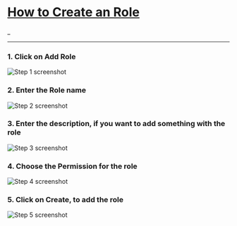 # [How to Create an Role](https://app.tango.us/app/workflow/db11dd7b-5671-43ec-a28a-9a60e58453a2?utm_source=markdown&utm_medium=markdown&utm_campaign=workflow%20export%20links)

_

***





### 1. Click on Add Role
![Step 1 screenshot](https://images.tango.us/workflows/db11dd7b-5671-43ec-a28a-9a60e58453a2/steps/fd51318f-abb9-40ef-9cbc-9b0673ad007f/04e9d60c-0e2f-46ce-9d55-d1f75dff312c.png?crop=focalpoint&fit=crop&fp-x=0.5000&fp-y=0.5000&w=1200&border=2%2CF4F2F7&border-radius=8%2C8%2C8%2C8&border-radius-inner=8%2C8%2C8%2C8&blend-align=bottom&blend-mode=normal&blend-x=0&blend-w=1200&blend64=aHR0cHM6Ly9pbWFnZXMudGFuZ28udXMvc3RhdGljL21hZGUtd2l0aC10YW5nby13YXRlcm1hcmstdjIucG5n&mark-x=755&mark-y=283&m64=aHR0cHM6Ly9pbWFnZXMudGFuZ28udXMvc3RhdGljL2JsYW5rLnBuZz9tYXNrPWNvcm5lcnMmYm9yZGVyPTMlMkNGRjc0NDImdz0zNTgmaD0xMzQmZml0PWNyb3AmY29ybmVyLXJhZGl1cz0xMA%3D%3D)


### 2. Enter the Role name
![Step 2 screenshot](https://images.tango.us/workflows/db11dd7b-5671-43ec-a28a-9a60e58453a2/steps/bc7b4f98-efb5-4b02-b71c-98b179b9c981/2c11e14a-9827-4dc9-b659-fb1eb5be1912.png?crop=focalpoint&fit=crop&fp-x=0.4650&fp-y=0.2269&fp-z=1.2730&w=1200&border=2%2CF4F2F7&border-radius=8%2C8%2C8%2C8&border-radius-inner=8%2C8%2C8%2C8&blend-align=bottom&blend-mode=normal&blend-x=0&blend-w=1200&blend64=aHR0cHM6Ly9pbWFnZXMudGFuZ28udXMvc3RhdGljL21hZGUtd2l0aC10YW5nby13YXRlcm1hcmstdjIucG5n&mark-x=217&mark-y=356&m64=aHR0cHM6Ly9pbWFnZXMudGFuZ28udXMvc3RhdGljL2JsYW5rLnBuZz9tYXNrPWNvcm5lcnMmYm9yZGVyPTQlMkNGRjc0NDImdz03NjYmaD0xNzgmZml0PWNyb3AmY29ybmVyLXJhZGl1cz0xMA%3D%3D)


### 3. Enter the description, if you want to add something with the role
![Step 3 screenshot](https://images.tango.us/workflows/db11dd7b-5671-43ec-a28a-9a60e58453a2/steps/c75a5139-1d9e-4468-8b3d-1c781e35d70c/1dfb2b86-a2eb-446d-a35f-c742d04d6042.png?crop=focalpoint&fit=crop&fp-x=0.5000&fp-y=0.5000&w=1200&border=2%2CF4F2F7&border-radius=8%2C8%2C8%2C8&border-radius-inner=8%2C8%2C8%2C8&blend-align=bottom&blend-mode=normal&blend-x=0&blend-w=1200&blend64=aHR0cHM6Ly9pbWFnZXMudGFuZ28udXMvc3RhdGljL21hZGUtd2l0aC10YW5nby13YXRlcm1hcmstdjIucG5n&mark-x=257&mark-y=509&m64=aHR0cHM6Ly9pbWFnZXMudGFuZ28udXMvc3RhdGljL2JsYW5rLnBuZz9tYXNrPWNvcm5lcnMmYm9yZGVyPTMlMkNGRjc0NDImdz02MDEmaD0zNDEmZml0PWNyb3AmY29ybmVyLXJhZGl1cz0xMA%3D%3D)


### 4. Choose the Permission for the role
![Step 4 screenshot](https://images.tango.us/workflows/db11dd7b-5671-43ec-a28a-9a60e58453a2/steps/a052859b-ab90-4d30-8962-6428df945639/47c68ebc-08e0-42dd-bbf7-ab31a21d1536.png?crop=focalpoint&fit=crop&fp-x=0.5000&fp-y=0.5000&w=1200&border=2%2CF4F2F7&border-radius=8%2C8%2C8%2C8&border-radius-inner=8%2C8%2C8%2C8&blend-align=bottom&blend-mode=normal&blend-x=0&blend-w=1200&blend64=aHR0cHM6Ly9pbWFnZXMudGFuZ28udXMvc3RhdGljL21hZGUtd2l0aC10YW5nby13YXRlcm1hcmstdjIucG5n&mark-x=257&mark-y=1035&m64=aHR0cHM6Ly9pbWFnZXMudGFuZ28udXMvc3RhdGljL2JsYW5rLnBuZz9tYXNrPWNvcm5lcnMmYm9yZGVyPTMlMkNGRjc0NDImdz02NyZoPTY3JmZpdD1jcm9wJmNvcm5lci1yYWRpdXM9MTA%3D)


### 5. Click on Create, to add the role
![Step 5 screenshot](https://images.tango.us/workflows/db11dd7b-5671-43ec-a28a-9a60e58453a2/steps/7ac68d50-da60-4423-9422-680018ef02d9/97f4efed-ff86-42bb-949e-8a4173c3686b.png?crop=focalpoint&fit=crop&fp-x=0.5112&fp-y=0.5294&fp-z=1.0458&w=1200&border=2%2CF4F2F7&border-radius=8%2C8%2C8%2C8&border-radius-inner=8%2C8%2C8%2C8&blend-align=bottom&blend-mode=normal&blend-x=0&blend-w=1200&blend64=aHR0cHM6Ly9pbWFnZXMudGFuZ28udXMvc3RhdGljL21hZGUtd2l0aC10YW5nby13YXRlcm1hcmstdjIucG5n&mark-x=620&mark-y=1240&m64=aHR0cHM6Ly9pbWFnZXMudGFuZ28udXMvc3RhdGljL2JsYW5rLnBuZz9tYXNrPWNvcm5lcnMmYm9yZGVyPTQlMkNGRjc0NDImdz0yMzcmaD0xMjkmZml0PWNyb3AmY29ybmVyLXJhZGl1cz0xMA%3D%3D)
